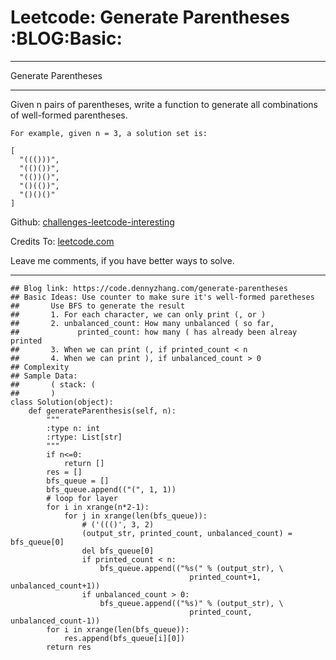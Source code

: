 # Leetcode: Generate Parentheses     :BLOG:Basic:


---

Generate Parentheses  

---

Given n pairs of parentheses, write a function to generate all combinations of well-formed parentheses.  

    For example, given n = 3, a solution set is:
    
    [
      "((()))",
      "(()())",
      "(())()",
      "()(())",
      "()()()"
    ]

Github: [challenges-leetcode-interesting](https://github.com/DennyZhang/challenges-leetcode-interesting/tree/master/generate-parentheses)  

Credits To: [leetcode.com](https://leetcode.com/problems/generate-parentheses/description/)  

Leave me comments, if you have better ways to solve.  

---

    ## Blog link: https://code.dennyzhang.com/generate-parentheses
    ## Basic Ideas: Use counter to make sure it's well-formed paretheses
    ##       Use BFS to generate the result
    ##       1. For each character, we can only print (, or )
    ##       2. unbalanced_count: How many unbalanced ( so far, 
    ##             printed_count: how many ( has already been alreay printed
    ##       3. When we can print (, if printed_count < n
    ##       4. When we can print ), if unbalanced_count > 0
    ## Complexity
    ## Sample Data:
    ##       ( stack: (
    ##       )
    class Solution(object):
        def generateParenthesis(self, n):
            """
            :type n: int
            :rtype: List[str]
            """
            if n<=0:
                return []
            res = []
            bfs_queue = []
            bfs_queue.append(("(", 1, 1))
            # loop for layer
            for i in xrange(n*2-1):
                for j in xrange(len(bfs_queue)):
                    # ('((()', 3, 2)
                    (output_str, printed_count, unbalanced_count) = bfs_queue[0]
                    del bfs_queue[0]
                    if printed_count < n:
                        bfs_queue.append(("%s(" % (output_str), \
                                            printed_count+1, unbalanced_count+1))
                    if unbalanced_count > 0:
                        bfs_queue.append(("%s)" % (output_str), \
                                            printed_count, unbalanced_count-1))
            for i in xrange(len(bfs_queue)):
                res.append(bfs_queue[i][0])
            return res